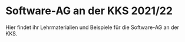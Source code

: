 # Software-AG an der KKS 2021/22
Hier findet ihr Lehrmaterialien und Beispiele für die Software-AG an der KKS.
